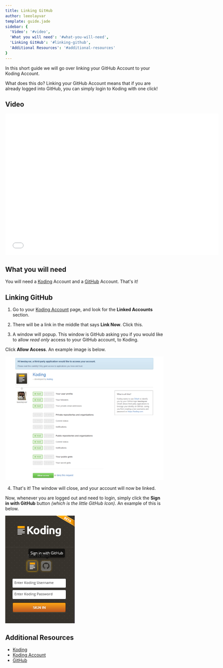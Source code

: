 ```yaml
---
title: Linking GitHub
author: leeolayvar
template: guide.jade
sidebar: {
  'Video': '#video',
  'What you will need': '#what-you-will-need',
  'Linking GitHub': '#linking-github',
  'Additional Resources': '#additional-resources'
}
---
```



In this short guide we will go over linking your GitHub Account to
your Koding Account.

What does this do? Linking your GitHub Account means that if you are already
logged into GitHub, you can simply login to Koding with one click!


## Video

<iframe width="680" height="450" src="//www.youtube.com/embed/7wr4KIQR1wE" frameborder="0" allowfullscreen></iframe>



## What you will need

You will need a [Koding][0] Account and a [GitHub][1] Account. That's it!



## Linking GitHub


1. Go to your [Koding Account][2] page, and look for the **Linked Accounts**
  section.

2. There will be a link in the middle that says **Link Now**. Click this.

3. A window will popup. This window is GitHub asking you if you would like
  to allow *read only* access to your GitHub account, to Koding.
  
  Click **Allow Access**. An example image is below.
  
  ![Link Account](linkaccount.png)

4. That's it! The window will close, and your account will now be linked.
  
  Now, whenever you are logged out and need to login, simply click the
  **Sign in with GitHub** button *(which is the little GitHub Icon)*.
  An example of this is below.
  
  ![Signin With GitHub](signingithub.png)


## Additional Resources

- [Koding][0]
- [Koding Account][0]
- [GitHub][1]



[0]: https://koding.com
[1]: https://github.com
[2]: https://koding.com/Account

